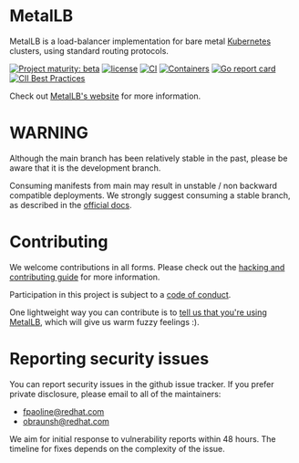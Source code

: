 # MetalLB

MetalLB is a load-balancer implementation for bare
metal [Kubernetes](https://kubernetes.io) clusters, using standard
routing protocols.

[![Project maturity: beta](https://img.shields.io/badge/maturity-beta-orange.svg)](https://metallb.io/concepts/maturity/) [![license](https://img.shields.io/github/license/metallb/metallb.svg?maxAge=2592000)](https://github.com/metallb/metallb/blob/main/LICENSE) [![CI](https://github.com/metallb/metallb/actions/workflows/ci.yaml/badge.svg)](https://github.com/metallb/metallb/actions/workflows/ci.yaml) [![Containers](https://img.shields.io/badge/containers-ready-green.svg)](https://hub.docker.com/u/metallb) [![Go report card](https://goreportcard.com/badge/github.com/metallb/metallb)](https://goreportcard.com/report/github.com/metallb/metallb)
[![CII Best Practices](https://bestpractices.coreinfrastructure.org/projects/5391/badge)](https://bestpractices.coreinfrastructure.org/projects/5391)

Check out [MetalLB's website](https://metallb.io) for more
information.

# WARNING

Although the main branch has been relatively stable in the past, please be aware that it is the development branch.

Consuming manifests from main may result in unstable / non backward compatible deployments. We strongly suggest consuming a stable branch, as
described in the [official docs](https://metallb.io/installation/).

# Contributing

We welcome contributions in all forms. Please check out
the
[hacking and contributing guide](https://metallb.io/community/#contributing)
for more information.

Participation in this project is subject to
a [code of conduct](https://metallb.io/community/code-of-conduct/).

One lightweight way you can contribute is
to
[tell us that you're using MetalLB](https://github.com/metallb/metallb/issues/5),
which will give us warm fuzzy feelings :).

# Reporting security issues

You can report security issues in the github issue tracker. If you
prefer private disclosure, please email to all of the maintainers:

- fpaoline@redhat.com
- obraunsh@redhat.com

We aim for initial response to vulnerability reports within 48
hours. The timeline for fixes depends on the complexity of the issue.
